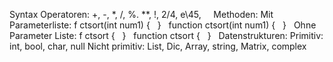 Syntax
Operatoren:
+, -, *, /, %. **, !, 2/4, e\45,  
 
Methoden:
Mit Parameterliste:
f ctsort(int num1) {
 
}
 
function ctsort(int num1) {
 
}
 
Ohne Parameter Liste:
f ctsort {
 
}
 
function ctsort {
 
}
 
Datenstrukturen:
Primitiv: int, bool, char, null
Nicht primitiv: List, Dic, Array, string, Matrix, complex
